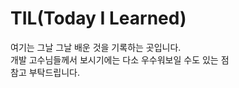 # TIL(Today I Learned)
여기는 그날 그날 배운 것을 기록하는 곳입니다.
</br>
개발 고수님들께서 보시기에는 다소 우수워보일 수도 있는 점</br>
참고 부탁드립니다.
